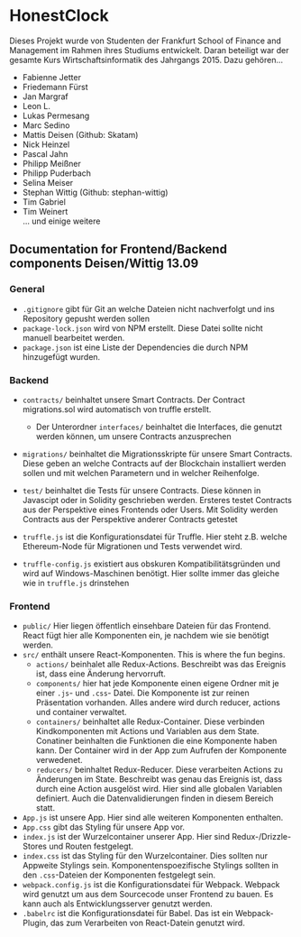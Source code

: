 # HonestClock
Dieses Projekt wurde von Studenten der Frankfurt School of Finance and Management im Rahmen ihres Studiums entwickelt. Daran beteiligt war der gesamte Kurs Wirtschaftsinformatik des Jahrgangs 2015.
Dazu gehören...
* Fabienne Jetter
* Friedemann Fürst
* Jan Margraf
* Leon L.
* Lukas Permesang
* Marc Sedino
* Mattis Deisen (Github: Skatam)
* Nick Heinzel
* Pascal Jahn
* Philipp Meißner
* Philipp Puderbach
* Selina Meiser
* Stephan Wittig (Github: stephan-wittig)
* Tim Gabriel
* Tim Weinert  
... und einige weitere



## Documentation for Frontend/Backend components Deisen/Wittig 13.09

### General
- ```.gitignore``` gibt für Git an welche Dateien nicht nachverfolgt und ins Repository gepusht werden sollen
- ```package-lock.json``` wird von NPM erstellt. Diese Datei sollte nicht manuell bearbeitet werden.
- ```package.json``` ist eine Liste der Dependencies die durch NPM hinzugefügt wurden.

### Backend
- ```contracts/``` beinhaltet unsere Smart Contracts. Der Contract migrations.sol wird automatisch von truffle erstellt.
  - Der Unterordner ```interfaces/``` beinhaltet die Interfaces, die genutzt werden können, um unsere Contracts anzusprechen

- ```migrations/``` beinhaltet die Migrationsskripte für unsere Smart Contracts. Diese geben an welche Contracts auf der Blockchain installiert werden sollen und mit welchen Parametern und in welcher Reihenfolge.
- ```test/``` beinhaltet die Tests für unsere Contracts. Diese können in Javascipt oder in Solidity geschrieben werden. Ersteres testet Contracts aus der Perspektive eines Frontends oder Users. Mit Solidity werden Contracts aus der Perspektive anderer Contracts getestet
- ```truffle.js``` ist die Konfigurationsdatei für Truffle. Hier steht z.B. welche Ethereum-Node für Migrationen und Tests verwendet wird.
- ```truffle-config.js``` existiert aus obskuren Kompatibilitätsgründen und wird auf Windows-Maschinen benötigt. Hier sollte immer das gleiche wie in ```truffle.js``` drinstehen



### Frontend
- ```public/``` Hier liegen öffentlich einsehbare Dateien für das Frontend. React fügt hier alle Komponenten ein, je nachdem wie sie benötigt werden.
- ```src/``` enthält unsere React-Komponenten. This is where the fun begins.
  - ```actions/``` beinhalet alle Redux-Actions. Beschreibt was das Ereignis ist, dass eine Änderung hervorruft.
  - ```components/``` hier hat jede Komponente einen eigene Ordner mit je einer ```.js```- und ```.css```- Datei. Die Komponente ist zur reinen Präsentation vorhanden. Alles andere wird durch reducer, actions und container verwaltet.
  - ```containers/``` beinhaltet alle Redux-Container. Diese verbinden Kindkomponenten mit Actions und Variablen aus dem State. Conatiner beinhalten die Funktionen die eine Komponente haben kann. Der Container wird in der App zum Aufrufen der Komponente verwedenet.
  - ```reducers/``` beinhaltet Redux-Reducer. Diese verarbeiten Actions zu Änderungen im State. Beschreibt  was genau das Ereignis ist, dass durch eine Action ausgelöst wird. Hier sind alle globalen Variablen definiert. Auch die Datenvalidierungen finden in diesem Bereich statt.
- ```App.js``` ist unsere App. Hier sind alle weiteren Komponenten enthalten.
- ```App.css``` gibt das Styling für unsere App vor.
- ```index.js``` ist der Wurzelcontainer unserer App. Hier sind Redux-/Drizzle-Stores und Routen festgelegt.
- ```index.css``` ist das Styling für den Wurzelcontainer. Dies sollten nur Appweite Stylings sein. Komponentenspoezifische Stylings sollten in den ```.css```-Dateien der Komponenten festgelegt sein.
- ```webpack.config.js``` ist die Konfigurationsdatei für Webpack. Webpack wird genutzt um aus dem Sourcecode unser Frontend zu bauen. Es kann auch als Entwicklungsserver genutzt werden.
- ```.babelrc``` ist die Konfigurationsdatei für Babel. Das ist ein Webpack-Plugin, das zum Verarbeiten von React-Datein genutzt wird.
